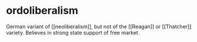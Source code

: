 # ordoliberalism

German variant of [[neoliberalism]], but not of the [[Reagan]] or [[Thatcher]] variety. Believes in strong state support of free market.

